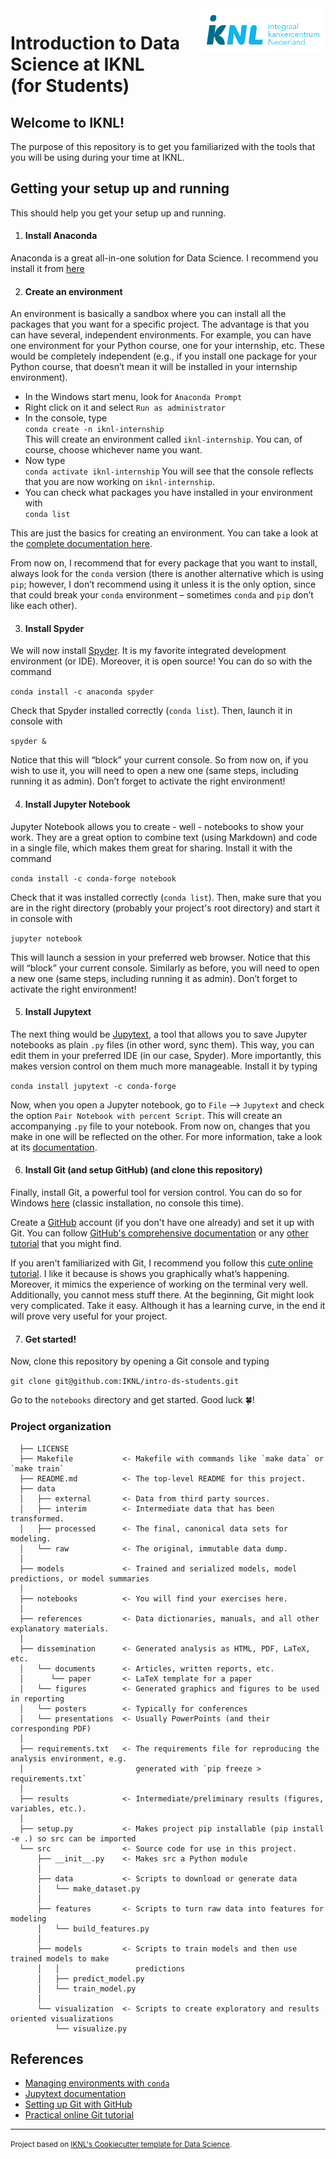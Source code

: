 <img src="https://github.com/IKNL/guidelines/blob/master/resources/logos/iknl_nl.png?raw=true" width=200 align="right">

# Introduction to Data Science at IKNL<br> (for Students)

## Welcome to IKNL!
The purpose of this repository is to get you familiarized with the tools that you will be using during your time at IKNL.

## Getting your setup up and running
This should help you get your setup up and running.

1. #### Install Anaconda <br>
  Anaconda is a great all-in-one solution for Data Science. I recommend you install it from [here](https://www.anaconda.com/products/individual)

2. #### Create an environment <br>
  An environment is basically a sandbox where you can install all the packages that you want for a specific project. The advantage is that you can have several, independent environments. For example, you can have one environment for your Python course, one for your internship, etc. These would be completely independent (e.g., if you install one package for your Python course, that doesn’t mean it will be installed in your internship environment).
  * In the Windows start menu, look for `Anaconda Prompt`
  * Right click on it and select `Run as administrator`
  * In the console, type <br>
     `conda create -n iknl-internship` <br>
     This will create an environment called `iknl-internship`. You can, of course, choose whichever name you want.
   * Now type <br>
      `conda activate iknl-internship`
      You will see that the console reflects that you are now working on `iknl-internship`.
   * You can check what packages you have installed in your environment with <br>
      `conda list`

This are just the basics for creating an environment. You can take a look at the [complete documentation here](https://docs.conda.io/projects/conda/en/latest/user-guide/tasks/manage-environments.html).

From now on, I recommend that for every package that you want to install, always look for the `conda` version (there is another alternative which is using `pip`; however, I don’t recommend using it unless it is the only option, since that could break your `conda` environment – sometimes `conda` and `pip` don’t like each other).

3. #### Install Spyder <br>
  We will now install [Spyder](https://www.spyder-ide.org/). It is my favorite integrated development environment (or IDE). Moreover, it is open source! You can do so with the command

  `conda install -c anaconda spyder`

  Check that Spyder installed correctly (`conda list`). Then, launch it in console with

  `spyder &`

Notice that this will “block” your current console. So from now on, if you wish to use it, you will need to open a new one (same steps, including running it as admin). Don’t forget to activate the right environment!

4. #### Install Jupyter Notebook <br>
Jupyter Notebook allows you to create - well - notebooks to show your work. They are a great option to combine text (using Markdown) and code in a single file, which makes them great for sharing. Install it with the command

  `conda install -c conda-forge notebook`

  Check that it was installed correctly (`conda list`). Then, make sure that you are in the right directory (probably your project's root directory) and start it in console with

  `jupyter notebook`

This will launch a session in your preferred web browser. Notice that this will “block” your current console. Similarly as before, you will need to open a new one (same steps, including running it as admin). Don’t forget to activate the right environment!

5. #### Install Jupytext <br>
The next thing would be [Jupytext](https://github.com/mwouts/jupytext), a tool that allows you to save Jupyter notebooks as plain `.py` files (in other word, sync them). This way, you can edit them in your preferred IDE (in our case, Spyder). More importantly, this makes version control on them much more manageable. Install it by typing

  `conda install jupytext -c conda-forge`

Now, when you open a Jupyter notebook, go to `File` --> `Jupytext` and check the option `Pair Notebook with percent Script`. This will create an accompanying `.py` file to your notebook. From now on, changes that you make in one will be reflected on the other. For more information, take a look at its [documentation](https://jupytext.readthedocs.io/en/latest/).

6. #### Install Git (and setup GitHub) (and clone this repository) <br>
Finally, install Git, a powerful tool for version control. You can do so for Windows [here](https://git-scm.com/download/win) (classic installation, no console this time).

Create a [GitHub](https://github.com/) account (if you don't have one already) and set it up with Git. You can follow [GitHub's comprehensive documentation](https://docs.github.com/en/github/getting-started-with-github/set-up-git) or any [other tutorial](https://kbroman.org/github_tutorial/pages/first_time.html) that you might find.

If you aren't familiarized with Git, I recommend you follow this [cute online tutorial](https://learngitbranching.js.org/). I like it because is shows you graphically what’s happening. Moreover, it mimics the experience of working on the terminal very well. Additionally, you cannot mess stuff there. At the beginning, Git might look very complicated. Take it easy. Although it has a learning curve, in the end it will prove very useful for your project.

7. #### Get started!
Now, clone this repository by opening a Git console and typing

  `git clone git@github.com:IKNL/intro-ds-students.git`

Go to the `notebooks` directory and get started. Good luck 🍀!

  ### Project organization

      ├── LICENSE
      ├── Makefile           <- Makefile with commands like `make data` or `make train`
      ├── README.md          <- The top-level README for this project.
      ├── data
      │   ├── external       <- Data from third party sources.
      │   ├── interim        <- Intermediate data that has been transformed.
      │   ├── processed      <- The final, canonical data sets for modeling.
      │   └── raw            <- The original, immutable data dump.
      │
      ├── models             <- Trained and serialized models, model predictions, or model summaries
      │
      ├── notebooks          <- You will find your exercises here.
      │
      ├── references         <- Data dictionaries, manuals, and all other explanatory materials.
      │
      ├── dissemination      <- Generated analysis as HTML, PDF, LaTeX, etc.
      │   └── documents      <- Articles, written reports, etc.
      │      └── paper       <- LaTeX template for a paper
      │   └── figures        <- Generated graphics and figures to be used in reporting
      │   └── posters        <- Typically for conferences
      │   └── presentations  <- Usually PowerPoints (and their corresponding PDF)
      │
      ├── requirements.txt   <- The requirements file for reproducing the analysis environment, e.g.
      │                         generated with `pip freeze > requirements.txt`
      │
      ├── results            <- Intermediate/preliminary results (figures, variables, etc.).
      │
      ├── setup.py           <- Makes project pip installable (pip install -e .) so src can be imported
      └── src                <- Source code for use in this project.
          ├── __init__.py    <- Makes src a Python module
          │
          ├── data           <- Scripts to download or generate data
          │   └── make_dataset.py
          │
          ├── features       <- Scripts to turn raw data into features for modeling
          │   └── build_features.py
          │
          ├── models         <- Scripts to train models and then use trained models to make
          │   │                 predictions
          │   ├── predict_model.py
          │   └── train_model.py
          │
          └── visualization  <- Scripts to create exploratory and results oriented visualizations
              └── visualize.py


## References
* [Managing environments with `conda`](https://docs.conda.io/projects/conda/en/latest/user-guide/tasks/manage-environments.html)
* [Jupytext documentation](https://jupytext.readthedocs.io/en/latest/)
* [Setting up Git with GitHub](https://docs.github.com/en/github/getting-started-with-github/set-up-git)
* [Practical online Git tutorial](https://learngitbranching.js.org/)

--------
<p><small>Project based on <a target="_blank" href="https://github.com/iknl/cookiecutter-data-science-iknl">IKNL's Cookiecutter template for Data Science</a>.</small></p>
